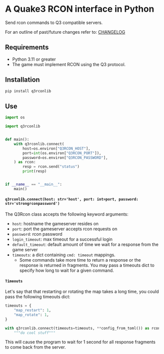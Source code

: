 # A Quake3 RCON interface in Python

Send rcon commands to Q3 compatible servers.

For an outline of past/future changes refer to: [CHANGELOG](CHANGELOG.md)

## Requirements

-   Python 3.11 or greater
-   The game must implement RCON using the Q3 protocol.

## Installation

```bash
pip install q3rconlib
```

## Use

```python
import os

import q3rconlib


def main():
    with q3rconlib.connect(
        host=os.environ["Q3RCON_HOST"],
        port=int(os.environ["Q3RCON_PORT"]),
        password=os.environ["Q3RCON_PASSWORD"],
    ) as rcon:
        resp = rcon.send("status")
        print(resp)


if __name__ == "__main__":
    main()
```

#### `q3rconlib.connect(host: str='host', port: int=port, password: str='strongrconpassword')`

The Q3Rcon class accepts the following keyword arguments:

-   `host`: hostname the gameserver resides on
-   `port`: port the gameserver accepts rcon requests on
-   `password`: rcon password
-   `login_timeout`: max timeout for a successful login
-   `default_timeout`: default amount of time we wait for a response from the game server
-   `timeouts`: a dict containing `cmd: timeout` mappings. 
    -   Some commands take more time to return a response or the response is returned in fragments. You may pass a timeouts dict to specify how long to wait for a given command.

#### `Timeouts`

Let's say that that restarting or rotating the map takes a long time, you could pass the following timeouts dict:

```python
timeouts = {
    "map_restart": 1,
    "map_rotate": 1,
}

with q3rconlib.connect(timeouts=timeouts, **config_from_toml()) as rcon:
    """do cool stuff"""
```

This will cause the program to wait for 1 second for all response fragments to come back from the server.
